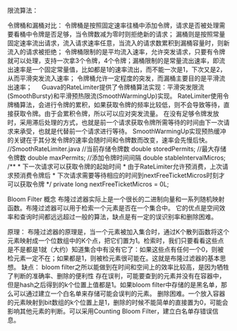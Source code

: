   限流算法：

  令牌桶和漏桶对比：
    令牌桶是按照固定速率往桶中添加令牌，请求是否被处理需要看桶中令牌是否足够，当令牌数减为零时则拒绝新的请求；
    漏桶则是按照常量固定速率流出请求，流入请求速率任意，当流入的请求数累积到漏桶容量时，则新流入的请求被拒绝；
    令牌桶限制的是平均流入速率，允许突发请求，只要有令牌就可以处理，支持一次拿3个令牌，4个令牌；漏桶限制的是常量流出速率，即流出速率是一个固定常量值，比如都是1的速率流出，而不能一次是1，下次又是2，从而平滑突发流入速率；
  令牌桶允许一定程度的突发，而漏桶主要目的是平滑流出速率；
    Guava的RateLimiter提供了令牌桶算法实现：平滑突发限流(SmoothBursty)和平滑预热限流(SmoothWarmingUp)实现。
    RateLimiter使用令牌桶算法，会进行令牌的累积，如果获取令牌的频率比较低，则不会导致等待，直接获取令牌。由于会累积令牌，所以可以应对突发流量。
    在没有足够令牌发放时，采用滞后处理的方式，也就是前一个请求获取令牌所需等待的时间由下一次请求来承受，也就是代替前一个请求进行等待。
    SmoothWarmingUp实现预热缓冲的关键在于其分发令牌的速率会随时间和令牌数而改变，速率会先慢后快。
        //SmoothRateLimiter.java
        //当前存储令牌数
        double storedPermits;
        //最大存储令牌数
        double maxPermits;
        //添加令牌时间间隔
        double stableIntervalMicros;
        /**
        * 下一次请求可以获取令牌的起始时间
        * 由于RateLimiter允许预消费，上次请求预消费令牌后
        * 下次请求需要等待相应的时间到nextFreeTicketMicros时刻才可以获取令牌
        */
        private long nextFreeTicketMicros = 0L;


Bloom Filter 概念
  布隆过滤器实际上是一个很长的二进制向量和一系列随机映射函数。布隆过滤器可以用于检索一个元素是否在一个集合中。
  它的优点是空间效率和查询时间都远远超过一般的算法，缺点是有一定的误识别率和删除困难。

原理：
  布隆过滤器的原理是，当一个元素被加入集合时，通过K个散列函数将这个元素映射成一个位数组中的K个点，把它们置为1。检索时，我们只要看看这些点是不是都是1就（大约）知道集合中有没有它了：如果这些点有任何一个0，则被检元素一定不在；如果都是1，则被检元素很可能在。这就是布隆过滤器的基本思想。
缺点：
  bloom filter之所以能做到在时间和空间上的效率比较高，是因为牺牲了判断的准确率、删除的便利性
存在误判，可能要查到的元素并没有在容器中，但是hash之后得到的k个位置上值都是1。如果bloom filter中存储的是黑名单，那么可以通过建立一个白名单来存储可能会误判的元素。
删除困难。一个放入容器的元素映射到bit数组的k个位置上是1，删除的时候不能简单的直接置为0，可能会影响其他元素的判断。可以采用Counting Bloom Filter，建立白名单存错误信息。

